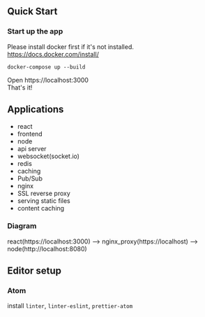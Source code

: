 ## Quick Start

### Start up the app

Please install docker first if it's not installed.  
https://docs.docker.com/install/


```shell
docker-compose up --build
```

Open https://localhost:3000   
That's it!

## Applications

* react
 * frontend 
* node
 * api server
 * websocket(socket.io)
* redis
 * caching
 * Pub/Sub
* nginx
 * SSL reverse proxy
 * serving static files
 * content caching

### Diagram

react(https://localhost:3000) --> nginx_proxy(https://localhost) --> node(http://localhost:8080)

## Editor setup

### Atom

install `linter`, `linter-eslint`, `prettier-atom`

